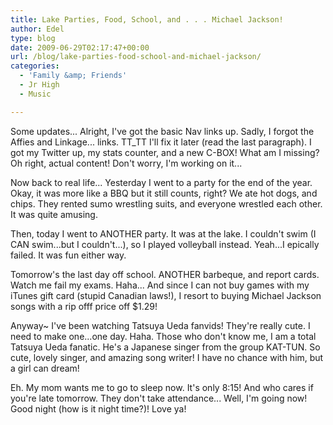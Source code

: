 ```yaml
---
title: Lake Parties, Food, School, and . . . Michael Jackson!
author: Edel
type: blog
date: 2009-06-29T02:17:47+00:00
url: /blog/lake-parties-food-school-and-michael-jackson/
categories:
  - 'Family &amp; Friends'
  - Jr High
  - Music

---
```

Some updates... Alright, I've got the basic Nav links up. Sadly, I forgot the Affies and Linkage... links. TT_TT I'll fix it later (read the last paragraph). I got my Twitter up, my stats counter, and a new C-BOX! What am I missing? Oh right, actual content! Don't worry, I'm working on it...

Now back to real life... Yesterday I went to a party for the end of the year. Okay, it was more like a BBQ but it still counts, right? We ate hot dogs, and chips. They rented sumo wrestling suits, and everyone wrestled each other. It was quite amusing.

Then, today I went to ANOTHER party. It was at the lake. I couldn't swim (I CAN swim...but I couldn't...), so I played volleyball instead. Yeah...I epically failed. It was fun either way.

Tomorrow's the last day off school. ANOTHER barbeque, and report cards. Watch me fail my exams. Haha... And since I can not buy games with my iTunes gift card (stupid Canadian laws!), I resort to buying Michael Jackson songs with a rip offf price off $1.29!

Anyway~ I've been watching Tatsuya Ueda fanvids! They're really cute. I need to make one...one day. Haha. Those who don't know me, I am a total Tatsuya Ueda fanatic. He's a Japanese singer from the group KAT-TUN. So cute, lovely singer, and amazing song writer! I have no chance with him, but a girl can dream!

Eh. My mom wants me to go to sleep now. It's only 8:15! And who cares if you're late tomorrow. They don't take attendance... Well, I'm going now! Good night (how is it night time?)! Love ya!


